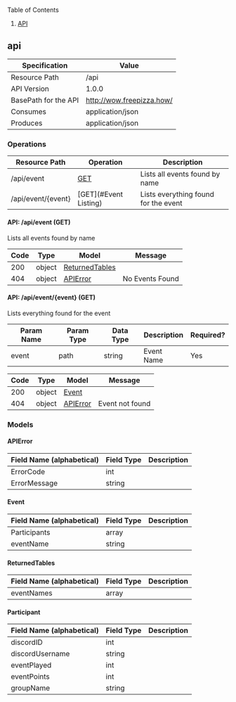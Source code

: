 
# 


Table of Contents

1. [API](#api)

<a name="api"></a>

## api

| Specification | Value |
|-----|-----|
| Resource Path | /api |
| API Version | 1.0.0 |
| BasePath for the API | http://wow.freepizza.how/ |
| Consumes | application/json |
| Produces | application/json |



### Operations


| Resource Path | Operation | Description |
|-----|-----|-----|
| /api/event | [GET](#Events) | Lists all events found by name |
| /api/event/\{event\} | [GET](#Event Listing) | Lists everything found for the event |



<a name="Events"></a>

#### API: /api/event (GET)


Lists all events found by name



| Code | Type | Model | Message |
|-----|-----|-----|-----|
| 200 | object | [ReturnedTables](#github.com.sillypears.condor-standings.src.ReturnedTables) |  |
| 404 | object | [APIError](#github.com.sillypears.condor-standings.src.APIError) | No Events Found |


<a name="Event Listing"></a>

#### API: /api/event/\{event\} (GET)


Lists everything found for the event



| Param Name | Param Type | Data Type | Description | Required? |
|-----|-----|-----|-----|-----|
| event | path | string | Event Name | Yes |


| Code | Type | Model | Message |
|-----|-----|-----|-----|
| 200 | object | [Event](#github.com.sillypears.condor-standings.src.Event) |  |
| 404 | object | [APIError](#github.com.sillypears.condor-standings.src.APIError) | Event not found |




### Models

<a name="github.com.sillypears.condor-standings.src.APIError"></a>

#### APIError

| Field Name (alphabetical) | Field Type | Description |
|-----|-----|-----|
| ErrorCode | int |  |
| ErrorMessage | string |  |

<a name="github.com.sillypears.condor-standings.src.Event"></a>

#### Event

| Field Name (alphabetical) | Field Type | Description |
|-----|-----|-----|
| Participants | array |  |
| eventName | string |  |

<a name="github.com.sillypears.condor-standings.src.ReturnedTables"></a>

#### ReturnedTables

| Field Name (alphabetical) | Field Type | Description |
|-----|-----|-----|
| eventNames | array |  |

<a name="github.com.sillypears.condor-standings.src.models.Participant"></a>

#### Participant

| Field Name (alphabetical) | Field Type | Description |
|-----|-----|-----|
| discordID | int |  |
| discordUsername | string |  |
| eventPlayed | int |  |
| eventPoints | int |  |
| groupName | string |  |


